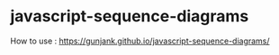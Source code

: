 # javascript-sequence-diagrams

How to use :
https://gunjank.github.io/javascript-sequence-diagrams/
